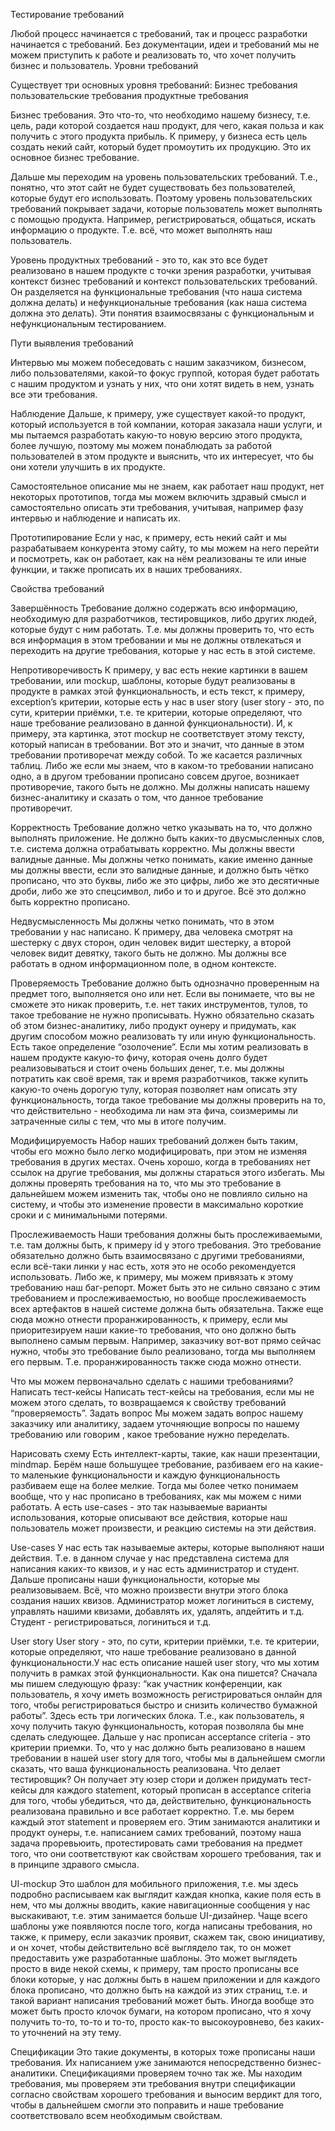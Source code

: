 Тестирование требований

Любой процесс начинается с требований, так и процесс разработки начинается с требований. Без документации, идеи и требований мы не можем приступить к работе и реализовать то, что хочет получить бизнес и пользователь.
Уровни требований 

Существует три основных уровня требований:
Бизнес требования
 пользовательские требования
продуктные требования

Бизнес требования. Это что-то, что необходимо нашему бизнесу, т.е. цель, ради которой создается наш продукт, для чего, какая польза и как получить с этого продукта прибыль. К примеру, у бизнеса есть цель создать некий сайт, который будет промоутить их продукцию. Это их основное бизнес требование.  

Дальше мы переходим на уровень пользовательских требований. Т.е., понятно, что этот сайт не будет существовать без пользователей, которые будут его использовать. Поэтому уровень пользовательских требований покрывает задачи, которые пользователь может выполнять с помощью продукта. Например, регистрироваться, общаться, искать информацию о продукте. Т.е. всё, что может выполнять наш пользователь. 

Уровень продуктных требований - это то, как это все будет реализовано в нашем продукте с точки зрения разработки, учитывая контекст бизнес требований и контекст пользовательских требований. Он разделяется на функциональные требования (что наша система должна делать) и нефункциональные требования (как наша система должна это делать). Эти понятия взаимосвязаны с функциональным и нефункциональным тестированием.

Пути выявления требований

Интервью
мы можем побеседовать с нашим заказчиком, бизнесом, либо пользователями, какой-то фокус группой, которая будет работать с нашим продуктом и узнать у них, что они хотят видеть в нем, узнать все эти требования.

Наблюдение
Дальше, к примеру, уже существует какой-то продукт, который используется в той компании, которая заказала наши услуги, и мы пытаемся разработать какую-то новую версию этого продукта, более лучшую, поэтому мы можем понаблюдать за работой пользователей в этом продукте и выяснить, что их интересует, что бы они хотели улучшить в их продукте.

Самостоятельное описание
 мы не знаем, как работает наш продукт, нет некоторых прототипов, тогда мы можем включить здравый смысл и самостоятельно описать эти требования, учитывая, например фазу интервью и наблюдение и написать их.

Прототипирование
Если у нас, к примеру, есть некий сайт и мы разрабатываем конкурента этому сайту, то мы можем на него перейти и посмотреть, как он работает, как на нём реализованы те или иные функции, и также прописать их в наших требованиях.  

Свойства требований

Завершённость 
Требование должно содержать всю информацию, необходимую для разработчиков, тестировщиков, либо других людей, которые будут с ним работать. Т.е. мы должны проверить то, что есть вся информация в этом требовании и мы не должны отвлекаться и переходить на другие требования, которые у нас есть в этой системе.

Непротиворечивость
 К примеру, у вас есть некие картинки в вашем требовании, или mockup, шаблоны, которые будут реализованы в продукте в рамках этой функциональность, и есть текст, к примеру, exception’s критерии, которые есть у нас в user story (user story - это, по сути, критерии приёмки, т.е. те критерии, которые определяют, что наше требование реализовано в данной функциональности). И, к примеру, эта картинка, этот mockup не соответствует этому тексту, который написан в требовании. Вот это и значит, что данные в этом требовании противоречат между собой. То же касается различных таблиц. Либо же если мы знаем, что в каком-то требовании написано одно, а в другом требовании прописано совсем другое, возникает противоречие, такого быть не должно. Мы должны написать нашему бизнес-аналитику и сказать о том, что данное требование противоречит.

Корректность 
 Требование должно четко указывать на то, что должно выполнять приложение. Не должно быть каких-то двусмысленных слов, т.е. система должна отрабатывать корректно. Мы должны ввести валидные данные. Мы должны четко понимать, какие именно данные мы должны ввести, если это валидные данные, и должно быть чётко прописано, что это буквы, либо же это цифры, либо же это десятичные дроби, либо же это спецсимвол, либо и то и другое. Всё это должно быть корректно прописано.

Недвусмысленность 
Мы должны четко понимать, что в этом требовании у нас написано. К примеру, два человека смотрят на шестерку с двух сторон, один человек видит шестерку, а второй человек видит девятку, такого быть не должно. Мы должны все работать в одном информационном поле, в одном контексте.

Проверяемость 
Требование должно быть однозначно проверенным на предмет того, выполняется оно или нет. Если вы понимаете, что вы не сможете это никак проверить, т.е. нет таких инструментов, тулов, то такое требование не нужно прописывать. Нужно обязательно сказать об этом бизнес-аналитику, либо продукт оунеру и придумать, как другим способом можно реализовать ту или иную функциональность. Есть такое определение “озолочение”. Если мы хотим реализовать в нашем продукте какую-то фичу, которая очень долго будет реализовываться и стоит очень больших денег, т.е. мы должны потратить как своё время, так и время разработчиков, также купить какую-то очень дорогую тулу, которая позволяет нам описать эту функциональность, тогда такое требование мы должны проверить на то, что действительно - необходима ли нам эта фича, соизмеримы ли затраченные силы с тем, что мы в итоге получим.

Модифицируемость 
 Набор наших требований должен быть таким, чтобы его можно было легко модифицировать, при этом не изменяя требования в других местах. Очень хорошо, когда в требованиях нет ссылок на другие требования, мы должны стараться этого избегать. Мы должны проверять требования на то, что мы это требование в дальнейшем можем изменить так, чтобы оно не повлияло сильно на систему, и чтобы это изменение провести в максимально короткие сроки и с минимальными потерями.

Прослеживаемость 
Наши требования должны быть прослеживаемыми, т.е. там должны быть, к примеру id у этого требования. Это требование обязательно должно быть взаимосвязано с другими требованиями, если всё-таки линки у нас есть, хотя это не особо рекомендуется использовать. Либо же, к примеру, мы можем привязать к этому требованию наш баг-репорт. Может быть это не сильно связано с этим требованием и прослеживаемостью, но вообще прослеживаемость всех артефактов в нашей системе должна быть обязательна. Также еще сюда можно отнести проранжированность, к примеру, если мы приоритезируем наши какие-то требования, что оно должно быть выполнено самым первым. Например, заказчику вот-вот прямо сейчас нужно, чтобы это требование было реализовано, тогда мы выполняем его первым. Т.е. проранжированность также сюда можно отнести.

Что мы можем первоначально сделать с нашими требованиями? 
Написать тест-кейсы
Написать тест-кейсы на требования, если мы не можем этого сделать, то возвращаемся к свойству требований “проверяемость”.
Задать вопрос
Мы можем задать вопрос нашему заказчику или аналитику, задаем уточняющие вопросы по нашему требованию или говорим , какое требование нужно переделать.

Нарисовать схему
Есть интеллект-карты, такие, как наши презентации, mindmap. Берём наше большущее требование, разбиваем его на какие-то маленькие функциональности и каждую функциональность разбиваем еще на более мелкие. Тогда мы более четко понимаем вообще, что у нас прописано в требованиях, как мы можем с ними работать. А есть use-cases - это так называемые варианты использования, которые описывают все действия, которые наш пользователь может произвести, и реакцию системы на эти действия.

Use-cases
У нас есть так называемые актеры, которые выполняют наши действия. Т.е. в данном случае у нас представлена система для написания каких-то квизов, и у нас есть администратор и студент. Дальше прописаны наши функциональности, которые мы реализовываем. Всё, что можно произвести внутри этого блока создания наших квизов. Администратор может логиниться в систему, управлять нашими квизами, добавлять их, удалять, апдейтить и т.д. Студент - регистрироваться, логиниться и т.д.

User story 
User story - это, по сути, критерии приёмки, т.е. те критерии, которые определяют, что наше требование реализовано в данной функциональности.У нас есть описание нашей user story, что мы хотим получить в рамках этой функциональности. Как она пишется? Сначала мы пишем следующую фразу: “как участник конференции, как пользователь, я хочу иметь возможность регистрироваться онлайн для того, чтобы регистрироваться быстро и снизить количество бумажной работы”. Здесь есть три логических блока. Т.е., как пользователь, я хочу получить такую функциональность, которая позволяла бы мне сделать следующее. Дальше у нас прописан acceptance criteria - это критерии приемки. То, что у нас должно быть реализовано в нашем требовании в нашей user story для того, чтобы мы в дальнейшем смогли сказать, что ваша функциональность реализована. Что делает тестировщик? Он получает эту юзер стори и должен придумать тест-кейсы для каждого statement, который прописан в acceptance criteria для того, чтобы убедиться, что да, действительно, функциональность реализована правильно и все работает корректно. Т.е. мы берем каждый этот statement и проверяем его. Этим занимаются аналитики и продукт оунеры, т.е. написанием самих требований, поэтому наша задача проревьюить, протестировать сами требования на предмет того, что они соответствуют как свойствам хорошего требования, так и в принципе здравого смысла. 

UI-mockup
Это шаблон для мобильного приложения, т.е. мы здесь подробно расписываем как выглядит каждая кнопка, какие поля есть в нем, что мы должны вводить, какие навигационные сообщения у нас выскакивают, т.е. этим занимается больше UI-дизайнер. Чаще всего шаблоны уже появляются после того, когда написаны требования, но также, к примеру, если заказчик проявит, скажем так, свою инициативу, и он хочет, чтобы действительно всё выглядело так, то он может предоставить уже разработанные шаблоны. Это может выглядеть просто в виде некой схемы, к примеру, там просто прописаны все блоки которые, у нас должны быть в нашем приложении и для каждого блока прописано, что должно быть на каждой из этих страниц, т.е. и такой вариант написания требований может быть. Иногда вообще это может быть просто клочок бумаги, на котором прописано, что я хочу получить то-то, то-то и то-то, просто как-то высокоуровнево, без каких-то уточнений на эту тему.

Спецификации
Это такие документы, в которых тоже прописаны наши требования. Их написанием уже занимаются непосредственно бизнес-аналитики. Спецификациями проверяем точно так же. Мы находим требования, мы проверяем эти требования внутри спецификации согласно свойствам хорошего требования и выносим вердикт для того, чтобы в дальнейшем смогли это поправить и наше требование соответствовало всем необходимым свойствам.
